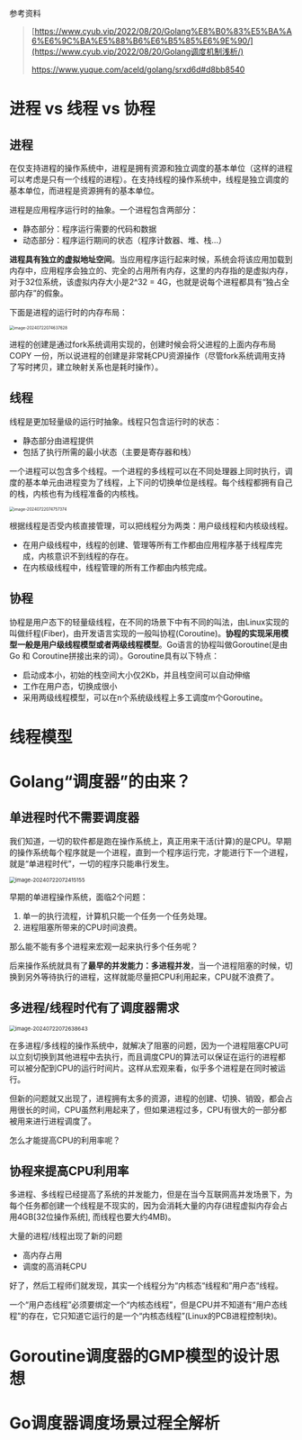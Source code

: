 参考资料

> [https://www.cyub.vip/2022/08/20/Golang%E8%B0%83%E5%BA%A6%E6%9C%BA%E5%88%B6%E6%B5%85%E6%9E%90/](https://www.cyub.vip/2022/08/20/Golang调度机制浅析/)
>
> https://www.yuque.com/aceld/golang/srxd6d#d8bb8540



# 进程 vs 线程 vs 协程

## 进程

在仅支持进程的操作系统中，进程是拥有资源和独立调度的基本单位（这样的进程可以考虑是只有一个线程的进程）。在支持线程的操作系统中，线程是独立调度的基本单位，而进程是资源拥有的基本单位。

进程是应用程序运行时的抽象。一个进程包含两部分：

- 静态部分：程序运行需要的代码和数据
- 动态部分：程序运行期间的状态（程序计数器、堆、栈…）

**进程具有独立的虚拟地址空间**。当应用程序运行起来时候，系统会将该应用加载到内存中，应用程序会独立的、完全的占用所有内存，这里的内存指的是虚拟内存，对于32位系统，该虚拟内存大小是2^32 = 4G，也就是说每个进程都具有“独占全部内存”的假象。

下面是进程的运行时的内存布局：

<img src="image/image-20240722074637628.png" alt="image-20240722074637628" style="zoom: 50%;" />

进程的创建是通过fork系统调用实现的，创建时候会将父进程的上面内存布局COPY 一份，所以说进程的创建是非常耗CPU资源操作（尽管fork系统调用支持了写时拷贝，建立映射关系也是耗时操作）。



## 线程

线程是更加轻量级的运行时抽象。线程只包含运行时的状态：

- 静态部分由进程提供
- 包括了执行所需的最小状态（主要是寄存器和栈）

一个进程可以包含多个线程。一个进程的多线程可以在不同处理器上同时执行，调度的基本单元由进程变为了线程，上下问的切换单位是线程。每个线程都拥有自己的栈，内核也有为线程准备的内核栈。

<img src="image/image-20240722074757374.png" alt="image-20240722074757374" style="zoom:50%;" />

根据线程是否受内核直接管理，可以把线程分为两类：用户级线程和内核级线程。

- 在用户级线程中，线程的创建、管理等所有工作都由应用程序基于线程库完成，内核意识不到线程的存在。
- 在内核级线程中，线程管理的所有工作都由内核完成。







## 协程

协程是用户态下的轻量级线程，在不同的场景下中有不同的叫法，由Linux实现的叫做纤程(Fiber)，由开发语言实现的一般叫协程(Coroutine)。**协程的实现采用模型一般是用户级线程模型或者两级线程模型**。Go语言的协程叫做Goroutine(是由Go 和 Coroutine拼接出来的词）。Goroutine具有以下特点：

- 启动成本小，初始的栈空间大小仅2Kb，并且栈空间可以自动伸缩
- 工作在用户态，切换成很小
- 采用两级线程模型，可以在n个系统级线程上多工调度m个Goroutine。

# 线程模型





# Golang“调度器”的由来？

## 单进程时代不需要调度器

我们知道，一切的软件都是跑在操作系统上，真正用来干活(计算)的是CPU。早期的操作系统每个程序就是一个进程，直到一个程序运行完，才能进行下一个进程，就是“单进程时代”，一切的程序只能串行发生。

<img src="image/image-20240722072415155.png" alt="image-20240722072415155" style="zoom:67%;" />

早期的单进程操作系统，面临2个问题：

1. 单一的执行流程，计算机只能一个任务一个任务处理。
2. 进程阻塞所带来的CPU时间浪费。

那么能不能有多个进程来宏观一起来执行多个任务呢？

后来操作系统就具有了**最早的并发能力：多进程并发**，当一个进程阻塞的时候，切换到另外等待执行的进程，这样就能尽量把CPU利用起来，CPU就不浪费了。

## 多进程/线程时代有了调度器需求

<img src="image/image-20240722072638643.png" alt="image-20240722072638643" style="zoom:67%;" />

在多进程/多线程的操作系统中，就解决了阻塞的问题，因为一个进程阻塞CPU可以立刻切换到其他进程中去执行，而且调度CPU的算法可以保证在运行的进程都可以被分配到CPU的运行时间片。这样从宏观来看，似乎多个进程是在同时被运行。

但新的问题就又出现了，进程拥有太多的资源，进程的创建、切换、销毁，都会占用很长的时间，CPU虽然利用起来了，但如果进程过多，CPU有很大的一部分都被用来进行进程调度了。

怎么才能提高CPU的利用率呢？



## 协程来提高CPU利用率

多进程、多线程已经提高了系统的并发能力，但是在当今互联网高并发场景下，为每个任务都创建一个线程是不现实的，因为会消耗大量的内存(进程虚拟内存会占用4GB[32位操作系统], 而线程也要大约4MB)。

大量的进程/线程出现了新的问题

- 高内存占用
- 调度的高消耗CPU

好了，然后工程师们就发现，其实一个线程分为“内核态“线程和”用户态“线程。

一个“用户态线程”必须要绑定一个“内核态线程”，但是CPU并不知道有“用户态线程”的存在，它只知道它运行的是一个“内核态线程”(Linux的PCB进程控制块)。







# Goroutine调度器的GMP模型的设计思想





# Go调度器调度场景过程全解析





